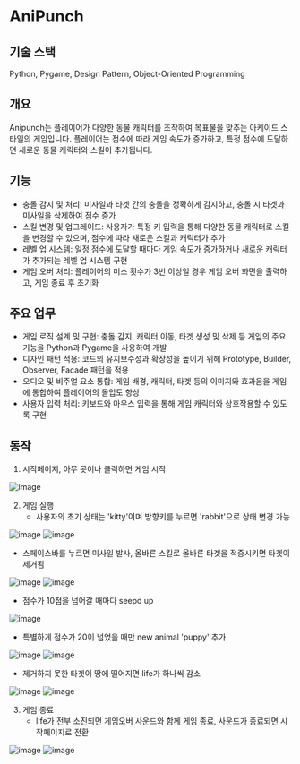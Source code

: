 # AniPunch
## 기술 스택
Python, Pygame, Design Pattern, Object-Oriented Programming
## 개요
Anipunch는 플레이어가 다양한 동물 캐릭터를 조작하여 목표물을 맞추는 아케이드 스타일의 게임입니다. 플레이어는 점수에 따라 게임 속도가 증가하고, 특정 점수에 도달하면 새로운 동물 캐릭터와 스킬이 추가됩니다.
## 기능
- 충돌 감지 및 처리: 미사일과 타겟 간의 충돌을 정확하게 감지하고, 충돌 시 타겟과 미사일을 삭제하여 점수 증가
- 스킬 변경 및 업그레이드: 사용자가 특정 키 입력을 통해 다양한 동물 캐릭터로 스킬을 변경할 수 있으며, 점수에 따라 새로운 스킬과 캐릭터가 추가
- 레벨 업 시스템: 일정 점수에 도달할 때마다 게임 속도가 증가하거나 새로운 캐릭터가 추가되는 레벨 업 시스템 구현
- 게임 오버 처리: 플레이어의 미스 횟수가 3번 이상일 경우 게임 오버 화면을 출력하고, 게임 종료 후 초기화
## 주요 업무
- 게임 로직 설계 및 구현: 충돌 감지, 캐릭터 이동, 타겟 생성 및 삭제 등 게임의 주요 기능을 Python과 Pygame을 사용하여 개발
- 디자인 패턴 적용: 코드의 유지보수성과 확장성을 높이기 위해 Prototype, Builder, Observer, Facade 패턴을 적용
- 오디오 및 비주얼 요소 통합: 게임 배경, 캐릭터, 타겟 등의 이미지와 효과음을 게임에 통합하여 플레이어의 몰입도 향상
- 사용자 입력 처리: 키보드와 마우스 입력을 통해 게임 캐릭터와 상호작용할 수 있도록 구현
## 동작
1. 시작페이지, 아무 곳이나 클릭하면 게임 시작
   
![image](https://github.com/rlaxxwls13/AniPunch/assets/101396454/2f456498-208e-4947-92ed-e2f6422f8cc1)

2. 게임 실행
   - 사용자의 초기 상태는 'kitty'이며 방향키를 누르면 'rabbit'으로 상태 변경 가능
     
![image](https://github.com/rlaxxwls13/AniPunch/assets/101396454/03209fa0-18d5-48c2-bb2a-9becf311cd4a) ![image](https://github.com/rlaxxwls13/AniPunch/assets/101396454/3ed14f30-271c-49d1-92d3-062acc28843a)

   - 스페이스바를 누르면 미사일 발사, 올바른 스킬로 올바른 타겟을 적중시키면 타겟이 제거됨

![image](https://github.com/rlaxxwls13/AniPunch/assets/101396454/1527ccbf-d44a-4b14-825e-3b2be1fc5e41) ![image](https://github.com/rlaxxwls13/AniPunch/assets/101396454/91fe43ec-b16f-497b-9700-d2d3501535d3)

   - 점수가 10점을 넘어갈 때마다 seepd up
     
![image](https://github.com/rlaxxwls13/AniPunch/assets/101396454/72214264-8a56-4770-bc58-2fede4bf3ad3)

   - 특별하게 점수가 20이 넘었을 때만 new animal 'puppy' 추가
     
![image](https://github.com/rlaxxwls13/AniPunch/assets/101396454/f24ac85b-8f4c-4ada-9b5c-8eda975fb3a6) ![image](https://github.com/rlaxxwls13/AniPunch/assets/101396454/cdd5096b-edbd-497f-80a1-740c80230b2f)

   - 제거하지 못한 타겟이 땅에 떨어지면 life가 하나씩 감소
     
![image](https://github.com/rlaxxwls13/AniPunch/assets/101396454/583c6de4-17b5-4980-8302-d27472593eab) ![image](https://github.com/rlaxxwls13/AniPunch/assets/101396454/a30ec68a-e034-407b-bcb3-246e12e93d20)


3. 게임 종료
   - life가 전부 소진되면 게임오버 사운드와 함께 게임 종료, 사운드가 종료되면 시작페이지로 전환

![image](https://github.com/rlaxxwls13/AniPunch/assets/101396454/4e412eab-b062-4eb2-abc5-a3074b4f5730) ![image](https://github.com/rlaxxwls13/AniPunch/assets/101396454/23e46682-6085-4d0b-8de3-9f070d762145)

 

